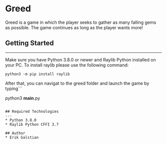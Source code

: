 # Greed
Greed is a game in which the player seeks to gather as many falling gems as possible. The game continues as long as the player wants more!

## Getting Started
---
Make sure you have Python 3.8.0 or newer and Raylib Python installed on your PC. To install raylib please use the following command:
```
python3 -m pip install raylib
```
After that, you can navigat to the greed folder and launch the game by typing```

python3 __main__.py
```

## Required Technologies
---
* Python 3.8.0
* Raylib Python CFFI 3.7

## Author
* Erik Galstian 

